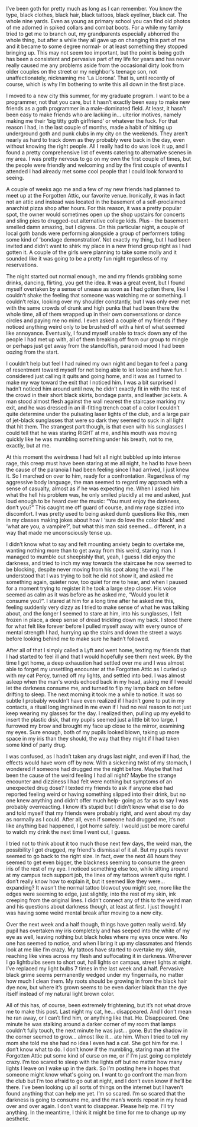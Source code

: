 I’ve been goth for pretty much as long as I can remember. You know the type, black clothes, black hair, black tattoos, black eyeliner, black cat. The whole nine yards. Even as young as primary school you can find old photos of me adorned in spiked collars and combat boots. For a while my family tried to get me to branch out, my grandparents especially abhorred the whole thing, but after a while they all gave up on changing this part of me and it became to some degree normal- or at least something they stopped bringing up. This may not seem too important, but the point is being goth has been a consistent and pervasive part of my life for years and has never really caused me any problems aside from the occasional dirty look from older couples on the street or my neighbor's teenage son, not unaffectionately, nicknaming me ‘La Llorona’. That is, until recently of course, which is why I’m bothering to write this all down in the first place. 

I moved to a new city this summer, for my graduate program. I want to be a programmer, not that you care, but it hasn’t exactly been easy to make new friends as a goth programmer in a male-dominated field. At least, it hasn't been easy to make friends who are lacking in… ulterior motives, namely making me their ‘big titty goth girlfriend’ or whatever the fuck. For that reason I had, in the last couple of months, made a habit of hitting up underground goth and punk clubs in my city on the weekends. They aren’t nearly as hard to track down as they probably were back in the day, even without knowing the right people. All I really had to do was look it up, and I found a pretty comprehensive list of events catering to alternative scenes in my area. I was pretty nervous to go on my own the first couple of times, but the people were friendly and welcoming and by the first couple of events I attended I had already met some cool people that I could look forward to seeing. 

A couple of weeks ago me and a few of my new friends had planned to meet up at the Forgotten Attic, our favorite venue. Ironically, it was in fact not an attic and instead was located in the basement of a self-proclaimed anarchist pizza shop after hours. For this reason, it was a pretty popular spot, the owner would sometimes open up the shop upstairs for concerts and sling pies to drugged-out alternative college kids. Plus - the basement smelled damn amazing, but I digress. On this particular night, a couple of local goth bands were performing alongside a group of performers toting some kind of ‘bondage demonstration’. Not exactly my thing, but I had been invited and didn’t want to shirk my place in a new friend group right as I had gotten it. A couple of the girls were planning to take some molly and it sounded like it was going to be a pretty fun night regardless of my reservations. 

The night started out normal enough, me and my friends grabbing some drinks, dancing, flirting, you get the idea. It was a great event, but I found myself overtaken by a sense of unease as soon as I had gotten there, like I couldn’t shake the feeling that someone was watching me or something. I couldn’t relax, looking over my shoulder constantly, but I was only ever met with the same crowds of drunk and high punks that had been there the whole time, all of them wrapped up in their own conversations or dance circles and paying me no mind. I even asked a couple of my friends if they noticed anything weird only to be brushed off with a hint of what seemed like annoyance. Eventually, I found myself unable to track down any of the people I had met up with, all of them breaking off from our group to mingle or perhaps just get away from the standoffish, paranoid mood I had been oozing from the start. 

I couldn’t help but feel I had ruined my own night and began to feel a pang of resentment toward myself for not being able to let loose and have fun. I considered just calling it quits and going home, and it was as I turned to make my way toward the exit that I noticed him. I was a bit surprised I hadn’t noticed him around until now, he didn’t exactly fit in with the rest of the crowd in their short black skirts, bondage pants, and leather jackets. A man stood almost flesh against the wall nearest the staircase marking my exit, and he was dressed in an ill-fitting trench coat of a color I couldn’t quite determine under the pulsating laser lights of the club, and a large pair of jet-black sunglasses that were so dark they seemed to suck in all light that hit them. The strangest part though, is that even with his sunglasses I could tell that he was staring RIGHT at me, and his mouth was moving quickly like he was mumbling something under his breath, not to me, exactly, but at me.

At this moment the weirdness I had felt all night bubbled up into intense rage, this creep must have been staring at me all night, he had to have been the cause of the paranoia I had been feeling since I had arrived, I just knew it. So I marched on over to him, ready for a confrontation. Regardless of my aggressive body language, the man seemed to regard my approach with a sense of casualty, almost as if he was expecting me. When I asked him what the hell his problem was, he only smiled placidly at me and asked, just loud enough to be heard over the music: “You must enjoy the darkness, don’t you?” This caught me off guard of course, and my rage sizzled into discomfort. I was pretty used to being asked dumb questions like this, men in my classes making jokes about how I ‘sure do love the color black’ and ‘what are you, a vampire?’, but what this man said seemed… different, in a way that made me unconsciously tense up. 

I didn’t know what to say and felt mounting anxiety begin to overtake me, wanting nothing more than to get away from this weird, staring man. I managed to mumble out sheepishly that, yeah, I guess I did enjoy the darkness, and tried to inch my way towards the staircase he now seemed to be blocking, despite never moving from his spot along the wall. If he understood that I was trying to bolt he did not show it, and asked me something again, quieter now, too quiet for me to hear, and when I paused for a moment trying to register it he took a large step closer. His voice seemed as calm as it was before as he asked me, “Would you let it consume you?”. I stared at him for a long time after he asked me this, feeling suddenly very dizzy as I tried to make sense of what he was talking about, and the longer I seemed to stare at him, into his sunglasses, I felt frozen in place, a deep sense of dread trickling down my back. I stood there for what felt like forever before I pulled myself away with every ounce of mental strength I had, hurrying up the stairs and down the street a ways before looking behind me to make sure he hadn’t followed. 

After all of that I simply called a Lyft and went home, texting my friends that I had started to feel ill and that I would hopefully see them next week. By the time I got home, a deep exhaustion had settled over me and I was almost able to forget my unsettling encounter at the Forgotten Attic as I curled up with my cat Percy, turned off my lights, and settled into bed. I was almost asleep when the man's words echoed back in my head, asking me if I would let the darkness consume me, and turned to flip my lamp back on before drifting to sleep. The next morning it took me a while to notice. It was so subtle I probably wouldn’t have even realized if I hadn’t gone to put in my contacts, a ritual long ingrained in me even if I had no real reason to not just keep wearing my glasses for the day. I realized then, pulling up my eyelid to insert the plastic disk, that my pupils seemed just a little bit too large. I furrowed my brow and brought my face up close to the mirror, examining my eyes. Sure enough, both of my pupils looked blown, taking up more space in my iris than they should, the way that they might if I had taken some kind of party drug. 

I was confused, as I hadn’t taken any drugs last night, and even if I had, the effects would have worn off by now. With a sickening twist of my stomach, I wondered if someone had drugged me the night before. Maybe that had been the cause of the weird feeling I had all night? Maybe the strange encounter and dizziness I had felt were nothing but symptoms of an unexpected drug dose? I texted my friends to ask if anyone else had reported feeling weird or having something slipped into their drink, but no one knew anything and didn’t offer much help- going as far as to say I was probably overreacting. I know it’s stupid but I didn’t know what else to do and told myself that my friends were probably right, and went about my day as normally as I could. After all, even if someone had drugged me, it’s not like anything bad happened, I got home safely. I would just be more careful to watch my drink the next time I went out, I guess. 

I tried not to think about it too much those next few days, the weird man, the possibility I got drugged, my friend's dismissal of it all. But my pupils never seemed to go back to the right size. In fact, over the next 48 hours they seemed to get even bigger, the blackness seeming to consume the green iris of the rest of my eye. I noticed something else too, while sitting around at my campus tech support job, the lines of my tattoos weren’t quite right. I don’t really know how to explain it, but it seemed like they were… expanding? It wasn’t the normal tattoo blowout you might see, more like the edges were seeming to edge, just slightly, into the rest of my skin, ink creeping from the original lines. I didn’t connect any of this to the weird man and his questions about darkness though, at least at first. I just thought I was having some weird mental break after moving to a new city. 

Over the next week and a half though, things have gotten really weird. My pupil has overtaken my iris completely and has seeped into the white of my eye as well, leaving nothing but black holes where my eyes once were. No one has seemed to notice, and when I bring it up my classmates and friends look at me like I’m crazy. My tattoos have started to overtake my skin, reaching like vines across my flesh and suffocating it in darkness. Wherever I go lightbulbs seem to short out, hall lights on campus, street lights at night. I’ve replaced my light bulbs 7 times in the last week and a half. Pervasive black grime seems permanently wedged under my fingernails, no matter how much I clean them. My roots should be growing in from the black hair dye now, but where it’s grown seems to be even darker black than the dye itself instead of my natural light brown color. 

All of this has, of course, been extremely frightening, but it’s not what drove me to make this post. Last night my cat, he… disappeared. And I don’t mean he ran away, or I can’t find him, or anything like that. He. Disappeared. One minute he was stalking around a darker corner of my room that lamps couldn’t fully touch, the next minute he was just… gone. But the shadow in the corner seemed to grow… almost like it… ate him. When I tried to tell my mom she told me she had no idea I even had a cat. She got him for me. I don’t know what to do. I don’t know if the mumbling, staring man at the Forgotten Attic put some kind of curse on me, or if I’m just going completely crazy. I’m too scared to sleep with the lights off but no matter how many lights I leave on I wake up in the dark. So I’m posting here in hopes that someone might know what's going on. I want to go confront the man from the club but I’m too afraid to go out at night, and I don’t even know if he’ll be there. I’ve been looking up all sorts of things on the internet but I haven’t found anything that can help me yet. I’m so scared. I’m so scared that the darkness is going to consume me, and the man’s words repeat in my head over and over again. I don’t want to disappear. Please help me. I’ll try anything. In the meantime, I think it might be time for me to change up my aesthetic.